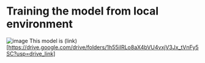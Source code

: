 #	Training the model from local environment
![image](https://github.com/user-attachments/assets/7b373a83-2be6-40e0-a302-344603daf024)
This model is (link)[https://drive.google.com/drive/folders/1h55iIRLo8aX4bVU4vxjV3Jx_tVnFy5SC?usp=drive_link]
